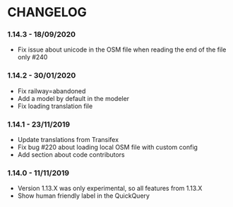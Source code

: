# CHANGELOG

### 1.14.3 - 18/09/2020

* Fix issue about unicode in the OSM file when reading the end of the file only #240

### 1.14.2 - 30/01/2020

* Fix railway=abandoned
* Add a model by default in the modeler
* Fix loading translation file

### 1.14.1 - 23/11/2019

* Update translations from Transifex
* Fix bug #220 about loading local OSM file with custom config
* Add section about code contributors

### 1.14.0 - 11/11/2019

* Version 1.13.X was only experimental, so all features from 1.13.X
* Show human friendly label in the QuickQuery
